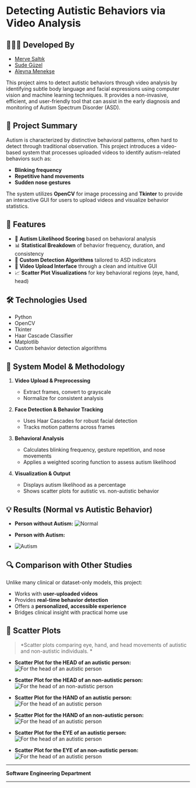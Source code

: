 # Detecting Autistic Behaviors via Video Analysis

## 👩🏻‍💻 Developed By

- [Merve Saltık](https://github.com/mervesaltik)
- [Sude Güzel](https://github.com/sdgzl)
- [Aleyna Menekşe](https://github.com/Aleynamnks)  

This project aims to detect autistic behaviors through video analysis by identifying subtle body language and facial expressions using computer vision and machine learning techniques. It provides a non-invasive, efficient, and user-friendly tool that can assist in the early diagnosis and monitoring of Autism Spectrum Disorder (ASD).

## 🧠 Project Summary

Autism is characterized by distinctive behavioral patterns, often hard to detect through traditional observation. This project introduces a video-based system that processes uploaded videos to identify autism-related behaviors such as:

- **Blinking frequency**
- **Repetitive hand movements**
- **Sudden nose gestures**

The system utilizes **OpenCV** for image processing and **Tkinter** to provide an interactive GUI for users to upload videos and visualize behavior statistics.

## 📌 Features

- 🎯 **Autism Likelihood Scoring** based on behavioral analysis
- 📊 **Statistical Breakdown** of behavior frequency, duration, and consistency
- 🤖 **Custom Detection Algorithms** tailored to ASD indicators
- 🎥 **Video Upload Interface** through a clean and intuitive GUI
- 📈 **Scatter Plot Visualizations** for key behavioral regions (eye, hand, head)

## 🛠️ Technologies Used

- Python  
- OpenCV  
- Tkinter  
- Haar Cascade Classifier  
- Matplotlib  
- Custom behavior detection algorithms

## 🧮 System Model & Methodology

1. **Video Upload & Preprocessing**  
   - Extract frames, convert to grayscale  
   - Normalize for consistent analysis  

2. **Face Detection & Behavior Tracking**  
   - Uses Haar Cascades for robust facial detection  
   - Tracks motion patterns across frames  

3. **Behavioral Analysis**  
   - Calculates blinking frequency, gesture repetition, and nose movements  
   - Applies a weighted scoring function to assess autism likelihood  

4. **Visualization & Output**  
   - Displays autism likelihood as a percentage  
   - Shows scatter plots for autistic vs. non-autistic behavior  

## 💡 Results (Normal vs Autistic Behavior)
- **Person without Autism:**
  ![Normal](images/image1.jpeg)

- **Person with Autism:**
- ![Autism](images/image2.jpeg)


## 🔍 Comparison with Other Studies

Unlike many clinical or dataset-only models, this project:
- Works with **user-uploaded videos**
- Provides **real-time behavior detection**
- Offers a **personalized, accessible experience**  
- Bridges clinical insight with practical home use  

## 📸 Scatter Plots

> *Scatter plots comparing eye, hand, and head movements of autistic and non-autistic individuals. *

- **Scatter Plot for the HEAD of an autistic person:**
  ![For the head of an autistic person](images/image3.png)

- **Scatter Plot for the HEAD of an non-autistic person:**
  ![For the head of an non-autistic person](images/image4.png)

- **Scatter Plot for the HAND of an autistic person:**
  ![For the head of an autistic person](images/image5.jpeg)

- **Scatter Plot for the HAND of an non-autistic person:**
  ![For the head of an autistic person](images/image6.png)

- **Scatter Plot for the EYE of an autistic person:**
  ![For the head of an autistic person](images/image7.jpeg)

- **Scatter Plot for the EYE of an non-autistic person:**
  ![For the head of an autistic person](images/image8.png)

---

**Software Engineering Department**

---

